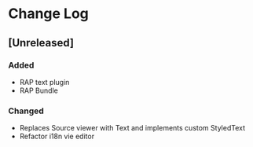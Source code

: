 Change Log
==========
## [Unreleased]

### Added
* RAP text plugin
* RAP Bundle

### Changed
* Replaces Source viewer with Text and implements custom StyledText
* Refactor i18n vie editor